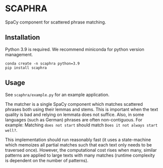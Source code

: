 # SCAPHRA

SpaCy component for scattered phrase matching.


## Installation

Python 3.9 is required. We recommend miniconda for python version management.

```
conda create -n scaphra python=3.9
pip install scaphra
```

## Usage

See `scaphra/example.py` for an example application.

The matcher is a single SpaCy component which matches scattered
phrases both using their lemmas and stems. This is important when the
text quality is bad and relying on lemmata does not suffice. Also, in
some languages (such as German) phrases are often non-contiguous. For
example: Matching `does not start` should match `Does it not always
start well?`.

This implementation should run reasonably fast (it uses a
state-machine which memoizes all partial matches such that each text
only needs to be traversed once). However, the computational cost
rises when many, similar patterns are applied to large texts with many
matches (runtime complexity is dependent on the number of patterns).
